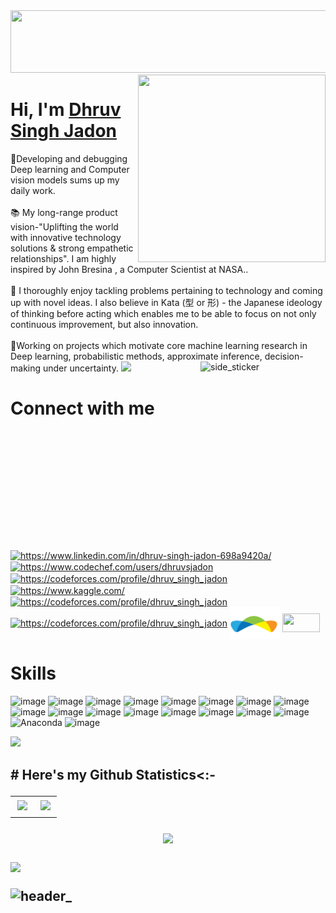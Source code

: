 <img src="https://user-images.githubusercontent.com/75934644/128589683-a6945f3d-03c1-4503-b2ea-38de02a4989b.gif" width="700" height="100" align="centre">
<img src="https://user-images.githubusercontent.com/75934644/174805929-04566210-7e82-4ce5-b3e1-cce8669c3ba1.png" width="300" height="300" align="right">

 # Hi, I'm <a href="https://www.linkedin.com/in/dhruv-singh-jadon-698a9420a/" target="_blank">Dhruv Singh Jadon</a>  </h1>
<p align='center'>

📌Developing and debugging Deep learning and Computer vision models sums up my daily work.
<br><br>
 📚  My long-range product vision-"Uplifting the world with innovative technology solutions & strong empathetic relationships". I am highly inspired by John Bresina , a Computer Scientist at NASA..
 <br><br>
📌 I thoroughly enjoy tackling problems pertaining to technology and coming up with novel ideas. I also believe in Kata (型 or 形) - the Japanese ideology of thinking before acting which enables me to be able to focus on not only continuous improvement, but also innovation.<br><br>
📌Working on projects which motivate core machine learning research in Deep learning, probabilistic methods, approximate inference, decision-making under uncertainty.
 <a href="https://github.com/"><img src="https://user-images.githubusercontent.com/73097560/115834477-dbab4500-a447-11eb-908a-139a6edaec5c.gif"></a>
<img align="right" width=200px height=300px alt="side_sticker" src="https://media.giphy.com/media/TEnXkcsHrP4YedChhA/giphy.gif" />
 # Connect with me 
<a href="https://linkedin.com/in/https://www.linkedin.com/in/dhruv-singh-jadon-698a9420a/" target="blank"><img align="center" src="https://raw.githubusercontent.com/rahuldkjain/github-profile-readme-generator/master/src/images/icons/Social/linked-in-alt.svg" alt="https://www.linkedin.com/in/dhruv-singh-jadon-698a9420a/" height="35" width="35" /></a>
<a href="https://www.codechef.com" target="blank"><img align="center" src="https://avatars.githubusercontent.com/u/11960354?v=4" alt="https://www.codechef.com/users/dhruvsjadon" height="50" width="50" /></a>
<a href="https://codeforces.com/profile/https://codeforces.com/profile/" target="blank"><img align="center" src="https://art.npanuhin.me/SVG/Codeforces/Codeforces.colored.svg" alt="https://codeforces.com/profile/dhruv_singh_jadon" height="45" width="50" /></a>
 <a href="https://www.kaggle.com" target="blank"><img align="center" src="https://banner2.cleanpng.com/20180704/yco/kisspng-kaggle-predictive-modelling-data-science-business-5b3c8fc356f806.4702207815306956193562.jpg" alt="https://www.kaggle.com/" height="45" width="95" /></a>
<a href="https://codeforces.com/profile/https://codeforces.com/profile/" target="blank"><img align="center" src="https://user-images.githubusercontent.com/75934644/141178513-40afda3b-0688-436c-a7b5-1f5a38a43e56.png" alt="https://codeforces.com/profile/dhruv_singh_jadon" height="55" width="60" /></a>
<a href="https://codeforces.com/profile/https://codeforces.com/profile/" target="blank"><img align="center" src="https://user-images.githubusercontent.com/75934644/141178913-5cd157f3-ac9c-432f-aff3-15b7a087bb8c.png" alt="https://codeforces.com/profile/dhruv_singh_jadon" height="55" width="60" /></a>
<a href="https://codeforces.com/profile/https://codeforces.com/profile/" target="blank"><img align="center" src="https://raw.githubusercontent.com/m-e-r-l-i-n/m-e-r-l-i-n/master/dependencies/topcoder.png" alt="https://codeforces.com/profile/dhruv_singh_jadon" height="50" width="80" /></a>
  <a href="mailto:dhruvsinghjadon102@gmail.com" target="blank"><img align="center" src="https://user-images.githubusercontent.com/75934644/130006438-7259b61b-6575-4b99-898b-5ccb200ee309.png" height="30" width="60" /></a>

 # Skills 

![image](https://img.shields.io/badge/Python-FFD43B?style=for-the-badge&logo=python&logoColor=black)
![image](https://img.shields.io/badge/C%2B%2B-00599C?style=for-the-badge&logo=c%2B%2B&logoColor=white)
![image](	https://img.shields.io/badge/HTML5-E34F26?style=for-the-badge&logo=html5&logoColor=white)
![image](https://img.shields.io/badge/CSS3-1572B6?style=for-the-badge&logo=css3&logoColor=white)
![image](https://img.shields.io/badge/TensorFlow-FF6F00?style=for-the-badge&logo=TensorFlow&logoColor=white)
![image](https://img.shields.io/badge/Jupyter-F37626.svg?&style=for-the-badge&logo=Jupyter&logoColor=white)
![image](https://img.shields.io/badge/scikit_learn-F7931E?style=for-the-badge&logo=scikit-learn&logoColor=black)
![image](https://img.shields.io/badge/Keras-D00000?style=for-the-badge&logo=Keras&logoColor=white)
![image](https://img.shields.io/badge/Flask-000000?style=for-the-badge&logo=flask&logoColor=white)
![image](https://img.shields.io/badge/Django-092E20?style=for-the-badge&logo=django&logoColor=green)
![image](https://img.shields.io/badge/Numpy-777BB4?style=for-the-badge&logo=numpy&logoColor=white)
![image](https://img.shields.io/badge/Pandas-2C2D72?style=for-the-badge&logo=pandas&logoColor=white)
![image](https://img.shields.io/badge/PyTorch-EE4C2C?style=for-the-badge&logo=PyTorch&logoColor=white)
![image](https://img.shields.io/badge/OpenCV-27338e?style=for-the-badge&logo=OpenCV&logoColor=white)
![image](https://img.shields.io/badge/Postman-FF6C37?style=for-the-badge&logo=Postman&logoColor=white)
![image](https://img.shields.io/badge/Google_Cloud-4285F4?style=for-the-badge&logo=google-cloud&logoColor=white)
![Anaconda](https://img.shields.io/badge/-Anaconda-181717?style=for-the-badge&logo=anaconda)
![image](https://img.shields.io/badge/MongoDB-white?style=for-the-badge&logo=mongodb&logoColor=4EA94B)
   
 </a> </p>
  <a href="https://github.com/"><img src="https://user-images.githubusercontent.com/73097560/115834477-dbab4500-a447-11eb-908a-139a6edaec5c.gif"></a>
 <h2>
# Here's my Github Statistics<:- 

<table cellpadding="0">
  <tr style="padding: 0">
    <!-- GitHub Stats Card -->  
    <td valign="top"><img height="200" src="https://github-readme-stats.vercel.app/api?username=Dhruvsinghjadon&theme=great-gatsby&show_icons=true"/></td>
    <!-- GitHub Top Language Card -->
    <td valign="top"><img height="200" src="https://github-readme-stats.vercel.app/api/top-langs/?username=Dhruvsinghjadon&layout=compact&theme=github_dark"/></td>
  </tr>
</table>

<p align="center">
  <img src="https://github-readme-streak-stats.herokuapp.com?user=Dhruvsinghjadon&&theme=dark&show_icons=true)](https://git.io/streak-stats" />  



 
</p>
<a href="https://github.com/"><img src="https://user-images.githubusercontent.com/73097560/115834477-dbab4500-a447-11eb-908a-139a6edaec5c.gif"></a>

![header_](https://user-images.githubusercontent.com/75934644/146783947-f6689f02-a7b8-4228-aea9-735ba8e1b605.png)


